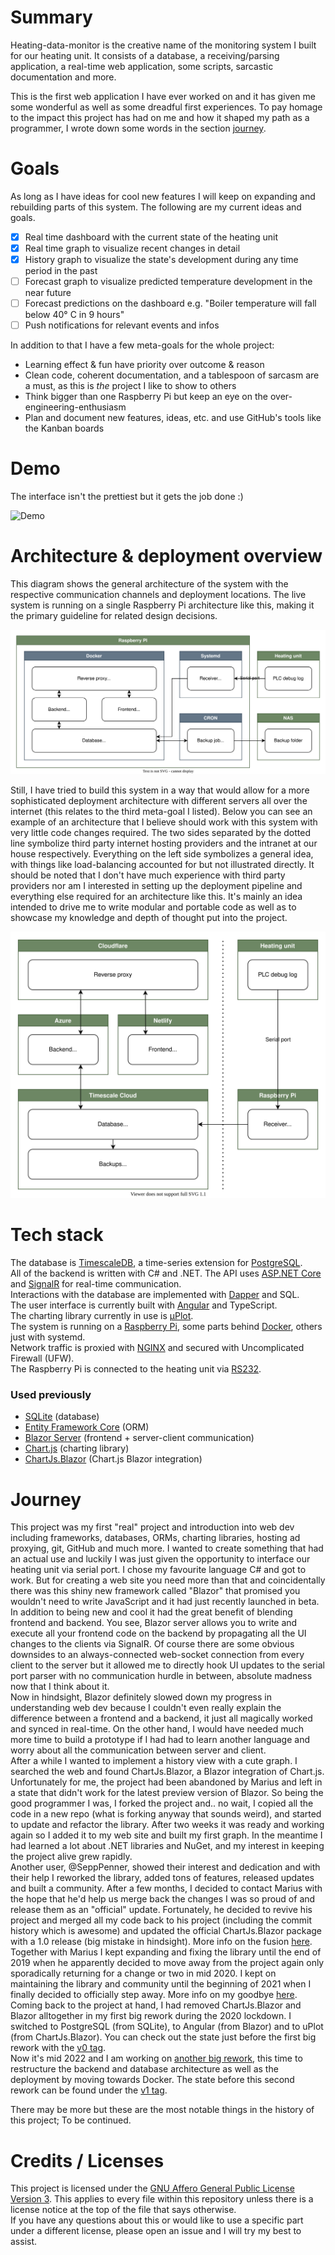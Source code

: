 # Summary

Heating-data-monitor is the creative name of the monitoring system I built for our heating unit. It consists of a database, a receiving/parsing application, a real-time web application, some scripts, sarcastic documentation and more.

This is the first web application I have ever worked on and it has given me some wonderful as well as some dreadful first experiences. To pay homage to the impact this project has had on me and how it shaped my path as a programmer, I wrote down some words in the section [journey](#Journey).

# Goals

As long as I have ideas for cool new features I will keep on expanding and rebuilding parts of this system. The following are my current ideas and goals.

- [x] Real time dashboard with the current state of the heating unit
- [x] Real time graph to visualize recent changes in detail
- [x] History graph to visualize the state's development during any time period in the past
- [ ] Forecast graph to visualize predicted temperature development in the near future
- [ ] Forecast predictions on the dashboard e.g. "Boiler temperature will fall below 40° C in 9 hours"
- [ ] Push notifications for relevant events and infos

In addition to that I have a few meta-goals for the whole project:

- Learning effect & fun have priority over outcome & reason
- Clean code, coherent documentation, and a tablespoon of sarcasm are a must, as this is _the_ project I like to show to others
- Think bigger than one Raspberry Pi but keep an eye on the over-engineering-enthusiasm
- Plan and document new features, ideas, etc. and use GitHub's tools like the Kanban boards

# Demo

The interface isn't the prettiest but it gets the job done :)

![Demo](Demo.gif)

# Architecture & deployment overview

This diagram shows the general architecture of the system with the respective communication channels and deployment locations. The live system is running on a single Raspberry Pi architecture like this, making it the primary guideline for related design decisions.

![Architecture overview](architectural_overview.drawio.svg)

Still, I have tried to build this system in a way that would allow for a more sophisticated deployment architecture with different servers all over the internet (this relates to the third meta-goal I listed). Below you can see an example of an architecture that I believe should work with this system with very little code changes required. The two sides separated by the dotted line symbolize third party internet hosting providers and the intranet at our house respectively. Everything on the left side symbolizes a general idea, with things like load-balancing accounted for but not illustrated directly. It should be noted that I don't have much experience with third party providers nor am I interested in setting up the deployment pipeline and everything else required for an architecture like this. It's mainly an idea intended to drive me to write modular and portable code as well as to showcase my knowledge and depth of thought put into the project.

![Architecture overview of imagined architecture](architectural_overview_imagined.drawio.svg)

# Tech stack

The database is [TimescaleDB](https://www.timescale.com/), a time-series extension for [PostgreSQL](https://www.postgresql.org/).  
All of the backend is written with C# and .NET. The API uses [ASP.NET Core](https://docs.microsoft.com/en-us/aspnet/core) and [SignalR](https://docs.microsoft.com/en-us/aspnet/core/signalr/introduction) for real-time communication.  
Interactions with the database are implemented with [Dapper](https://dapperlib.github.io/Dapper/) and SQL.  
The user interface is currently built with [Angular](https://angular.io/) and TypeScript.  
The charting library currently in use is [μPlot](https://leeoniya.github.io/uPlot/).  
The system is running on a [Raspberry Pi](https://www.raspberrypi.org/), some parts behind [Docker](https://www.docker.com/), others just with systemd.  
Network traffic is proxied with [NGINX](https://nginx.org/) and secured with Uncomplicated Firewall (UFW).  
The Raspberry Pi is connected to the heating unit via [RS232](https://en.wikipedia.org/wiki/RS-232).

### Used previously

- [SQLite](https://sqlite.org) (database)
- [Entity Framework Core](https://docs.microsoft.com/en-us/ef/core/) (ORM)
- [Blazor Server](https://docs.microsoft.com/en-us/aspnet/core/blazor/) (frontend + server-client communication)
- [Chart.js](https://www.chartjs.org/) (charting library)
- [ChartJs.Blazor](https://github.com/mariusmuntean/ChartJs.Blazor) (Chart.js Blazor integration)

# Journey

This project was my first "real" project and introduction into web dev including frameworks, databases, ORMs, charting libraries, hosting ad proxying, git, GitHub and much more. I wanted to create something that had an actual use and luckily I was just given the opportunity to interface our heating unit via serial port.
I chose my favourite language C# and got to work. But for creating a web site you need more than that and coincidentally there was this shiny new framework called "Blazor" that promised you wouldn't need to write JavaScript and it had just recently launched in beta. \
In addition to being new and cool it had the great benefit of blending frontend and backend. You see, Blazor server allows you to write and execute all your frontend code on the backend by propagating all the UI changes to the clients via SignalR.
Of course there are some obvious downsides to an always-connected web-socket connection from every client to the server but it allowed me to directly hook UI updates to the serial port parser with no communication hurdle in between, absolute madness now that I think about it. \
Now in hindsight, Blazor definitely slowed down my progress in understanding web dev because I couldn't even really explain the difference between a frontend and a backend, it just all magically worked and synced in real-time. On the other hand, I would have needed much more time to build a prototype if I had had to learn another language and worry about all the communication between server and client. \
After a while I wanted to implement a history view with a cute graph. I searched the web and found ChartJs.Blazor, a Blazor integration of Chart.js. Unfortunately for me, the project had been abandoned by Marius and left in a state that didn't work for the latest preview version of Blazor. So being the good programmer I was, I forked the project and.. no wait, I copied all the code in a new repo (what is forking anyway that sounds weird), and started to update and refactor the library. After two weeks it was ready and working again so I added it to my web site and built my first graph. In the meantime I had learned a lot about .NET libraries and NuGet, and my interest in keeping the project alive grew rapidly. \
Another user, @SeppPenner, showed their interest and dedication and with their help I reworked the library, added tons of features, released updates and built a community.
After a few months, I decided to contact Marius with the hope that he'd help us merge back the changes I was so proud of and release them as an "official" update. Fortunately, he decided to revive his project and merged all my code back to his project (including the commit history which is awesome) and updated the official ChartJs.Blazor package with a 1.0 release (big mistake in hindsight). More info on the fusion [here](https://github.com/Joelius300/ChartJSBlazor/issues/97). \
Together with Marius I kept expanding and fixing the library until the end of 2019 when he apparently decided to move away from the project again only sporadically returning for a change or two in mid 2020. I kept on maintaining the library and community until the beginning of 2021 when I finally decided to officially step away. More info on my goodbye [here](https://github.com/mariusmuntean/ChartJs.Blazor/issues/160). \
Coming back to the project at hand, I had removed ChartJs.Blazor and Blazor alltogether in my first big rework during the 2020 lockdown. I switched to PostgreSQL (from SQLite), to Angular (from Blazor) and to uPlot (from ChartJs.Blazor). You can check out the state just before the first big rework with the [v0 tag](https://github.com/Joelius300/HeatingDataMonitor/tree/v0). \
Now it's mid 2022 and I am working on [another big rework](https://github.com/Joelius300/HeatingDataMonitor/projects/2?query=is%3Aopen+sort%3Aupdated-desc), this time to restructure the backend and database architecture as well as the deployment by moving towards Docker. The state before this second rework can be found under the [v1 tag](https://github.com/Joelius300/HeatingDataMonitor/tree/v1).

There may be more but these are the most notable things in the history of this project; To be continued.

# Credits / Licenses

This project is licensed under the [GNU Affero General Public License Version 3](https://www.gnu.org/licenses/agpl-3.0.en.html). This applies to every file within this repository unless there is a license notice at the top of the file that says otherwise.  
If you have any questions about this or would like to use a specific part under a different license, please open an issue and I will try my best to assist.
